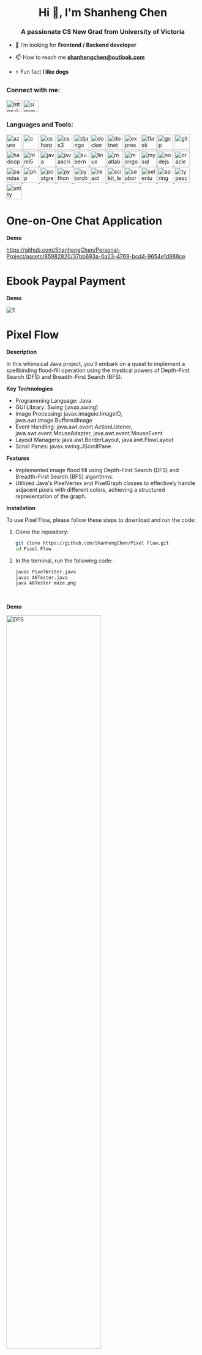 <h1 align="center">Hi 👋, I'm Shanheng Chen</h1>
<h3 align="center">A passionate CS New Grad from University of Victoria</h3>

- 👯 I’m looking for **Frontend / Backend developer**

- 📫 How to reach me **shanhengchen@outlook.com**

- ⚡ Fun fact **I like dogs**

<h3 align="left">Connect with me:</h3>
<p align="left">
<a href="https://linkedin.com/in/https://www.linkedin.com/in/shanhengchen1999/" target="blank"><img align="center" src="https://raw.githubusercontent.com/rahuldkjain/github-profile-readme-generator/master/src/images/icons/Social/linked-in-alt.svg" alt="https://www.linkedin.com/in/shanhengchen1999/" height="30" width="40" /></a>
<a href="https://fb.com/simon chen" target="blank"><img align="center" src="https://raw.githubusercontent.com/rahuldkjain/github-profile-readme-generator/master/src/images/icons/Social/facebook.svg" alt="simon chen" height="30" width="40" /></a>
</p>

<h3 align="left">Languages and Tools:</h3>
<p align="left"> <a href="https://azure.microsoft.com/en-in/" target="_blank" rel="noreferrer"> <img src="https://www.vectorlogo.zone/logos/microsoft_azure/microsoft_azure-icon.svg" alt="azure" width="40" height="40"/> </a> <a href="https://www.cprogramming.com/" target="_blank" rel="noreferrer"> <img src="https://raw.githubusercontent.com/devicons/devicon/master/icons/c/c-original.svg" alt="c" width="40" height="40"/> </a> <a href="https://www.w3schools.com/cs/" target="_blank" rel="noreferrer"> <img src="https://raw.githubusercontent.com/devicons/devicon/master/icons/csharp/csharp-original.svg" alt="csharp" width="40" height="40"/> </a> <a href="https://www.w3schools.com/css/" target="_blank" rel="noreferrer"> <img src="https://raw.githubusercontent.com/devicons/devicon/master/icons/css3/css3-original-wordmark.svg" alt="css3" width="40" height="40"/> </a> <a href="https://www.djangoproject.com/" target="_blank" rel="noreferrer"> <img src="https://cdn.worldvectorlogo.com/logos/django.svg" alt="django" width="40" height="40"/> </a> <a href="https://www.docker.com/" target="_blank" rel="noreferrer"> <img src="https://raw.githubusercontent.com/devicons/devicon/master/icons/docker/docker-original-wordmark.svg" alt="docker" width="40" height="40"/> </a> <a href="https://dotnet.microsoft.com/" target="_blank" rel="noreferrer"> <img src="https://raw.githubusercontent.com/devicons/devicon/master/icons/dot-net/dot-net-original-wordmark.svg" alt="dotnet" width="40" height="40"/> </a> <a href="https://expressjs.com" target="_blank" rel="noreferrer"> <img src="https://raw.githubusercontent.com/devicons/devicon/master/icons/express/express-original-wordmark.svg" alt="express" width="40" height="40"/> </a> <a href="https://flask.palletsprojects.com/" target="_blank" rel="noreferrer"> <img src="https://www.vectorlogo.zone/logos/pocoo_flask/pocoo_flask-icon.svg" alt="flask" width="40" height="40"/> </a> <a href="https://cloud.google.com" target="_blank" rel="noreferrer"> <img src="https://www.vectorlogo.zone/logos/google_cloud/google_cloud-icon.svg" alt="gcp" width="40" height="40"/> </a> <a href="https://git-scm.com/" target="_blank" rel="noreferrer"> <img src="https://www.vectorlogo.zone/logos/git-scm/git-scm-icon.svg" alt="git" width="40" height="40"/> </a> <a href="https://hadoop.apache.org/" target="_blank" rel="noreferrer"> <img src="https://www.vectorlogo.zone/logos/apache_hadoop/apache_hadoop-icon.svg" alt="hadoop" width="40" height="40"/> </a> <a href="https://www.w3.org/html/" target="_blank" rel="noreferrer"> <img src="https://raw.githubusercontent.com/devicons/devicon/master/icons/html5/html5-original-wordmark.svg" alt="html5" width="40" height="40"/> </a> <a href="https://www.java.com" target="_blank" rel="noreferrer"> <img src="https://raw.githubusercontent.com/devicons/devicon/master/icons/java/java-original.svg" alt="java" width="40" height="40"/> </a> <a href="https://developer.mozilla.org/en-US/docs/Web/JavaScript" target="_blank" rel="noreferrer"> <img src="https://raw.githubusercontent.com/devicons/devicon/master/icons/javascript/javascript-original.svg" alt="javascript" width="40" height="40"/> </a> <a href="https://kubernetes.io" target="_blank" rel="noreferrer"> <img src="https://www.vectorlogo.zone/logos/kubernetes/kubernetes-icon.svg" alt="kubernetes" width="40" height="40"/> </a> <a href="https://www.linux.org/" target="_blank" rel="noreferrer"> <img src="https://raw.githubusercontent.com/devicons/devicon/master/icons/linux/linux-original.svg" alt="linux" width="40" height="40"/> </a> <a href="https://www.mathworks.com/" target="_blank" rel="noreferrer"> <img src="https://upload.wikimedia.org/wikipedia/commons/2/21/Matlab_Logo.png" alt="matlab" width="40" height="40"/> </a> <a href="https://www.mongodb.com/" target="_blank" rel="noreferrer"> <img src="https://raw.githubusercontent.com/devicons/devicon/master/icons/mongodb/mongodb-original-wordmark.svg" alt="mongodb" width="40" height="40"/> </a> <a href="https://www.mysql.com/" target="_blank" rel="noreferrer"> <img src="https://raw.githubusercontent.com/devicons/devicon/master/icons/mysql/mysql-original-wordmark.svg" alt="mysql" width="40" height="40"/> </a> <a href="https://nodejs.org" target="_blank" rel="noreferrer"> <img src="https://raw.githubusercontent.com/devicons/devicon/master/icons/nodejs/nodejs-original-wordmark.svg" alt="nodejs" width="40" height="40"/> </a> <a href="https://www.oracle.com/" target="_blank" rel="noreferrer"> <img src="https://raw.githubusercontent.com/devicons/devicon/master/icons/oracle/oracle-original.svg" alt="oracle" width="40" height="40"/> </a> <a href="https://pandas.pydata.org/" target="_blank" rel="noreferrer"> <img src="https://raw.githubusercontent.com/devicons/devicon/2ae2a900d2f041da66e950e4d48052658d850630/icons/pandas/pandas-original.svg" alt="pandas" width="40" height="40"/> </a> <a href="https://www.php.net" target="_blank" rel="noreferrer"> <img src="https://raw.githubusercontent.com/devicons/devicon/master/icons/php/php-original.svg" alt="php" width="40" height="40"/> </a> <a href="https://www.postgresql.org" target="_blank" rel="noreferrer"> <img src="https://raw.githubusercontent.com/devicons/devicon/master/icons/postgresql/postgresql-original-wordmark.svg" alt="postgresql" width="40" height="40"/> </a> <a href="https://www.python.org" target="_blank" rel="noreferrer"> <img src="https://raw.githubusercontent.com/devicons/devicon/master/icons/python/python-original.svg" alt="python" width="40" height="40"/> </a> <a href="https://pytorch.org/" target="_blank" rel="noreferrer"> <img src="https://www.vectorlogo.zone/logos/pytorch/pytorch-icon.svg" alt="pytorch" width="40" height="40"/> </a> <a href="https://reactjs.org/" target="_blank" rel="noreferrer"> <img src="https://raw.githubusercontent.com/devicons/devicon/master/icons/react/react-original-wordmark.svg" alt="react" width="40" height="40"/> </a> <a href="https://scikit-learn.org/" target="_blank" rel="noreferrer"> <img src="https://upload.wikimedia.org/wikipedia/commons/0/05/Scikit_learn_logo_small.svg" alt="scikit_learn" width="40" height="40"/> </a> <a href="https://seaborn.pydata.org/" target="_blank" rel="noreferrer"> <img src="https://seaborn.pydata.org/_images/logo-mark-lightbg.svg" alt="seaborn" width="40" height="40"/> </a> <a href="https://www.selenium.dev" target="_blank" rel="noreferrer"> <img src="https://raw.githubusercontent.com/detain/svg-logos/780f25886640cef088af994181646db2f6b1a3f8/svg/selenium-logo.svg" alt="selenium" width="40" height="40"/> </a> <a href="https://spring.io/" target="_blank" rel="noreferrer"> <img src="https://www.vectorlogo.zone/logos/springio/springio-icon.svg" alt="spring" width="40" height="40"/> </a> <a href="https://www.typescriptlang.org/" target="_blank" rel="noreferrer"> <img src="https://raw.githubusercontent.com/devicons/devicon/master/icons/typescript/typescript-original.svg" alt="typescript" width="40" height="40"/> </a> <a href="https://unity.com/" target="_blank" rel="noreferrer"> <img src="https://www.vectorlogo.zone/logos/unity3d/unity3d-icon.svg" alt="unity" width="40" height="40"/> </a> </p>



# One-on-One Chat Application

**Demo**


https://github.com/ShanhengChen/Personal-Project/assets/85982820/37bb693a-0a23-4769-bcd4-9654e1d988ce


# Ebook Paypal Payment

**Demo**

![1](https://github.com/ShanhengChen/Personal-Project/assets/85982820/e1d36fff-5f28-4eb4-aa2b-06047707b7f2)


# Pixel Flow

**Description**

In this whimsical Java project, you'll embark on a quest to implement a spellbinding flood-fill operation using the mystical powers of Depth-First Search (DFS) and Breadth-First Search (BFS).

**Key Technologies**
- Programming Language: Java
- GUI Library: Swing (javax.swing)
- Image Processing: javax.imageio.ImageIO, java.awt.image.BufferedImage
- Event Handling: java.awt.event.ActionListener, java.awt.event.MouseAdapter, java.awt.event.MouseEvent
- Layout Managers: java.awt.BorderLayout, java.awt.FlowLayout
- Scroll Panes: javax.swing.JScrollPane

**Features**

- Implemented image flood fill using Depth-First Search (DFS) and Breadth-First Search (BFS) algorithms.
- Utilized Java's PixelVertex and PixelGraph classes to effectively handle adjacent pixels with different colors, achieving a structured representation of the graph.

**Installation**

To use Pixel Flow, please follow these steps to download and run the code:

1. Clone the repository:
    ```bash
    git clone https://github.com/ShanhengChen/Pixel Flow.git
    cd Pixel Flow
    ```
2. In the terminal, run the following code:
    ```bash
    javac PixelWriter.java
    javac A6Tester.java
    java A6Tester maze.png
    ```
<br>

**Demo**


<img src="https://github.com/ShanhengChen/Personal-Project/assets/85982820/2157164c-dd9c-459e-99c3-e89ec3ac9fc3" alt="DFS" style="width:70%; height:70%;">

<br>

<img src="https://github.com/ShanhengChen/Personal-Project/assets/85982820/4ee76e98-f7aa-4e3a-aee4-77709b0608cc.gif" alt="BFS" style="width:70%; height:70%;">

<br>


# Draw and Guess

**Description**

In this web project, you can freely draw in a web app, and the application identifies objects within the drawn images.

**Key Technologies**

- **Frontend:**
  - JavaScript 
  - Fabric.js 
  - HTML and CSS 

- **Backend:**
  - Node.js 
  - Google Cloud Vision API 

**Features**

- Users can draw on a canvas using Fabric.js.
- The application sends the drawn image data to the server via a POST request to `/processImage`.
- The server, powered by Express, utilizes the Google Cloud Vision API to detect objects on the drawn image.
- Detected object labels are then sent back to the client and displayed on the webpage.

**Installation**

To run this Canvas Object Detection project, follow these steps:

1. Clone the repository:

    ```bash
    git clone https://github.com/Personal-Project/Draw and Guess.git
    cd Draw and Guess
    ```

2. Install the required Node.js packages:

    ```bash
    npm install
    ```

3. Run the server:

    ```bash
    node main.js
    ```

4. Open a web browser and navigate to `http://localhost:5001`

**Demo** 


[https://august-shield-411906.wm.r.appspot.com/](https://august-shield-411906.wm.r.appspot.com/)

<br> 

<img src="https://github.com/ShanhengChen/Personal-Project/assets/85982820/953b1a7d-f710-4202-86e4-41f9500e342e.gif" alt="BFS" style="width:70%; height:70%;">


<br>

# News Query Website (Azure)

**Description**

The News Query Web is a dynamic web application that leverages the NewsData API to provide real-time news search and display functionality. It allows users to input search queries and retrieve news articles related to their interests.

**Key Technologies**
- HTML / CSS
- C#
- ASP.NET MVC Framework
- NewsData API
- Azure (for deployment)
- Continuous Deployment and Continuous Integration (CD/CI)

**Features**

- Users can enter search queries to find relevant news articles.
- Displays a list of news articles with titles, links, and additional information.
- Utilizes CSS styling for a visually appealing and user-friendly interface.
- Uses ASP.NET MVC framework to handle user requests and API integration.
- Deployed on Azure for seamless access from anywhere.
- Utilizes CD/CI to ensure automated and efficient updates.

**Demo**

https://news-web.azurewebsites.net/
![1](https://github.com/ShanhengChen/Personal-Project/assets/85982820/05775c87-3c8f-43d6-9b2a-c2df7d46af73)

![2](https://github.com/ShanhengChen/Personal-Project/assets/85982820/5f5c1914-c25c-4842-87b5-61d7506bcf7f)




# Cine Magic Recommendation Guru 

**Description**

This Python project utilizes PySpark, Flask, and SQLAlchemy to provide personalized movie recommendations based on user preferences. The system analyzes movie rating data collected from users and presents popular genres and movies on a web page built with Flask. Users can manage their favorite movies using SQLAlchemy, and the system recommends movies based on their preferences.

**Key Technologies**

- Programming Languages: Python, HTML, CSS 
- Data Processing and Analysis: PySpark, Pandas
- Web Development: Flask, SQLAlchemy
- Data Visualization: Matplotlib
- Software Platform: Docker

**Features**

- Analyzes movie rating data collected from users to identify popular genres and movies.
- Allows users to manage their movie collection by providing functionality to delete or modify movies in their favourite movie list.
- Generates personalized movie recommendations based on user preferences.

**Installation**

To use Cine Magic Recommendation Guru, please follow these steps to build a Docker image and run the container:

1. Clone the repository:
    ```bash
    git clone https://github.com/ShanhengChen/cine-magic-recommendation.git
    cd cine-magic-recommendation
    ```
2. Build the Docker image and run the Docker container
    ```bash
    docker build -t cine-magic-recommendation-guru .
    docker run -p 5000:5000 cine-magic-recommendation-guru
    ```

Watch the Cine Magic Recommendation Guru  demo video below:


https://github.com/ShanhengChen/Personal-Project/assets/85982820/c1ca1cac-6031-499f-9ea3-8b8296f9a934


# Myip.ms Web Crawler 


**Description**

This Python project utilizes a web scraping technique （selenium） to extract information from myip.ms. Specifically, it navigates through pages, extracts links, and stores them in an Excel spreadsheet using Panda. This program is designed to mine all links for websites built on the Shopify platform.

**Key Technologies**

- Programming Language: Python
- Web Scraping: Selenium
- OCR Library: ddddocr
- Data Handling: Pandas

**Features**

- Navigates to a target website and extracts link text and URLs from specified elements.
- Handles potential captcha challenges using an OCR library for image recognition.
- Saves the scraped data into an Excel file for further analysis.

**Installation**

To use the Web Scraping script, please follow these steps to install the required dependencies:

1. Install Python on your machine.
2. Install the necessary Python packages:

```shell
pip install (selenium, pandas, ddddocr)
```
**Demo**
![1](https://github.com/ShanhengChen/Personal-Project/assets/85982820/cfae3fb3-25ba-43c7-9d46-c9002acbc042)
![2](https://github.com/ShanhengChen/Personal-Project/assets/85982820/70c47834-1892-4c6c-a355-4eb2803557a0)

# 2D Vampire Survival-Like Game

**Description**

Embark on the adrenaline-pumping journey of "2D Vampire Survival-Like Game," a 2D game that I, a recent graduate, crafted with a perfect blend of simplicity and roguelite excitement. In this minimalistic survival challenge, navigate a cursed night, gather gold for the next survivor, and defy Death's looming inevitability. With no place to hide, your strategic choices and skills become the key to enduring the relentless struggle for survival.

**Key Technologies**

- Game Engine： Unity

- Language： C#

**Features**


- **Survival Challenge:** Face the relentless challenges of the cursed night, where survival is not guaranteed, and every decision matters.

<img src="https://github.com/ShanhengChen/Personal-Project/assets/85982820/6bde428d-d5a0-4c6d-a0c7-86949203608c" width=50% height=50%>

- **Exp and gold Collection:** Exp and gold play a crucial role in your survival. Take your time to strategically gather and utilize them to enhance your abilities and increase your chances of lasting through the night.

<img src="https://github.com/ShanhengChen/Personal-Project/assets/85982820/ad268e69-4ba7-4c4d-b017-6278992f4a2a" width=50% height=50%>

- **Offensive Weaponry:** Arm yourself with two or three offensive weapons, focusing on levelling them up one at a time. Strategic weapon upgrades are essential for overcoming increasingly challenging adversaries.

<img src="https://github.com/ShanhengChen/Personal-Project/assets/85982820/d6fa5162-af04-45f8-b205-3c0b3471727f" width=50% height=50%>


**Installation**
1. Clone the repository:
    ```bash
    git clone https://github.com/ShanhengChen/2d Vampire Survival.git
    ```
2. Click and run:
     ```bash
    click 2d Vampire Survival game.txt and run the game
     
    ```

# Flappy Bird Remake 

# Gold Rush Showdown

# Classic Space Battle 

# Rhythm Master
     
# Victoria Weather Hub

**Description**

The Weather query site fetches data from free weather API ( OpenWeatherMap API) to construct a dynamic website that displays weather information for Victoria, Canada.

**Key Technologies**

- HTML
- CSS
- JavaScript
- OpenWeatherMap API

**Features**

- Displays current weather information including description, temperature, humidity, and wind speed.
- Uses dynamic weather icons based on the weather conditions.

**Victoria Weather Hub demo:**
![Weather query site demo](https://github.com/ShanhengChen/Personal-Project/assets/85982820/677e974f-f489-4cb0-808d-696eb1f6723d)


# Movie Recommendation System - Medium-fidelity Prototyping 

**Demo**


https://github.com/ShanhengChen/Personal-Project/assets/85982820/8428d75e-1ed6-425a-a142-c82a287f1b71



